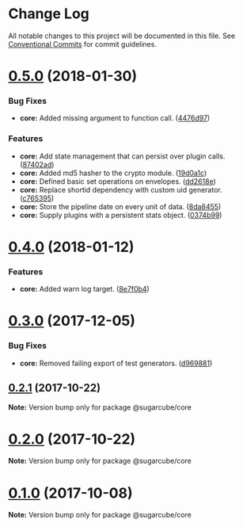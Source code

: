 # Change Log

All notable changes to this project will be documented in this file.
See [Conventional Commits](https://conventionalcommits.org) for commit guidelines.

<a name="0.5.0"></a>
# [0.5.0](https://gitlab.com/sugarcube/sugarcube/compare/v0.4.0...v0.5.0) (2018-01-30)


### Bug Fixes

* **core:** Added missing argument to function call. ([4476d97](https://gitlab.com/sugarcube/sugarcube/commit/4476d97))


### Features

* **core:** Add state management that can persist over plugin calls. ([87402ad](https://gitlab.com/sugarcube/sugarcube/commit/87402ad))
* **core:** Added md5 hasher to the crypto module. ([19d0a1c](https://gitlab.com/sugarcube/sugarcube/commit/19d0a1c))
* **core:** Defined basic set operations on envelopes. ([dd2618e](https://gitlab.com/sugarcube/sugarcube/commit/dd2618e))
* **core:** Replace shortid dependency with custom uid generator. ([c765395](https://gitlab.com/sugarcube/sugarcube/commit/c765395))
* **core:** Store the pipeline date on every unit of data. ([8da8455](https://gitlab.com/sugarcube/sugarcube/commit/8da8455))
* **core:** Supply plugins with a persistent stats object. ([0374b99](https://gitlab.com/sugarcube/sugarcube/commit/0374b99))




<a name="0.4.0"></a>
# [0.4.0](https://gitlab.com/sugarcube/sugarcube/compare/v0.3.0...v0.4.0) (2018-01-12)


### Features

* **core:** Added warn log target. ([8e7f0b4](https://gitlab.com/sugarcube/sugarcube/commit/8e7f0b4))




<a name="0.3.0"></a>
# [0.3.0](https://gitlab.com/sugarcube/sugarcube/compare/v0.1.0...v0.3.0) (2017-12-05)


### Bug Fixes

* **core:** Removed failing export of test generators. ([d969881](https://gitlab.com/sugarcube/sugarcube/commit/d969881))




<a name="0.2.1"></a>
## [0.2.1](https://gitlab.com/sugarcube/sugarcube/compare/v0.2.0...v0.2.1) (2017-10-22)




**Note:** Version bump only for package @sugarcube/core

<a name="0.2.0"></a>
# [0.2.0](https://gitlab.com/sugarcube/sugarcube/compare/v0.1.0...v0.2.0) (2017-10-22)




**Note:** Version bump only for package @sugarcube/core

<a name="0.1.0"></a>
# [0.1.0](https://gitlab.com/sugarcube/sugarcube/compare/v0.0.0...v0.1.0) (2017-10-08)




**Note:** Version bump only for package @sugarcube/core
